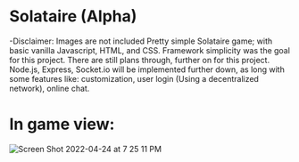 # Solataire (Alpha)
-Disclaimer: Images are not included
Pretty simple Solataire game; with basic vanilla Javascript, HTML, and CSS. Framework simplicity was the goal for this project. There are still plans through, further on for this project. Node.js, Express, Socket.io will be implemented further down, as long with some features like: customization, user login (Using a decentralized network), online chat.

# In game view:
![Screen Shot 2022-04-24 at 7 25 11 PM](https://user-images.githubusercontent.com/94031356/165010512-6b3f44f1-dfdf-41f4-8cec-6a9ea3f486c7.png)

